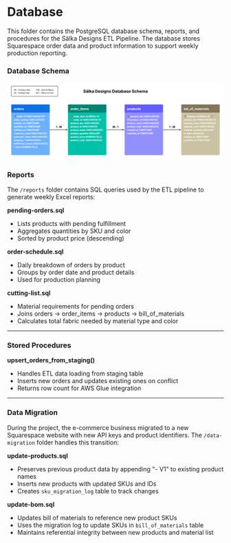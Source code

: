 # Database

This folder contains the PostgreSQL database schema, reports, and procedures for the Sälka Designs
ETL Pipeline. The database stores Squarespace order data and product information to support weekly
production reporting.

### Database Schema

![Database Schema](/docs/salka-db-schema.png)

### Reports

The `/reports` folder contains SQL queries used by the ETL pipeline to generate weekly Excel
reports:

**pending-orders.sql**

- Lists products with pending fulfillment
- Aggregates quantities by SKU and color
- Sorted by product price (descending)

**order-schedule.sql**

- Daily breakdown of orders by product
- Groups by order date and product details
- Used for production planning

**cutting-list.sql**

- Material requirements for pending orders
- Joins orders → order_items → products → bill_of_materials
- Calculates total fabric needed by material type and color

---

### Stored Procedures

**upsert_orders_from_staging()**

- Handles ETL data loading from staging table
- Inserts new orders and updates existing ones on conflict
- Returns row count for AWS Glue integration

---

### Data Migration

During the project, the e-commerce business migrated to a new Squarespace website with new API keys
and product identifiers. The `/data-migration` folder handles this transition:

**update-products.sql**

- Preserves previous product data by appending "- V1" to existing product names
- Inserts new products with updated SKUs and IDs
- Creates `sku_migration_log` table to track changes

**update-bom.sql**

- Updates bill of materials to reference new product SKUs
- Uses the migration log to update SKUs in `bill_of_materials` table
- Maintains referential integrity between new products and material list
